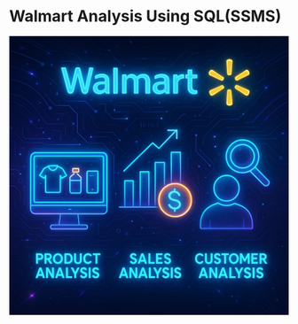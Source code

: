 # Walmart Analysis Using SQL(SSMS)

![walmart image](https://github.com/ybalaji123/Wlamart_sqk_project/blob/main/walmart_image.jpg)
